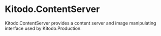 Kitodo.ContentServer
====================

Kitodo.ContentServer provides a content server and image manipulating interface used by Kitodo.Production.
